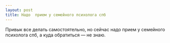 ```yaml
---
layout: post 
title: Надо  прием у семейного психолога спб 
--- 
```

Привык все делать самостоятельно, но сейчас надо  прием у семейного психолога спб, а куда обратиться — не знаю.